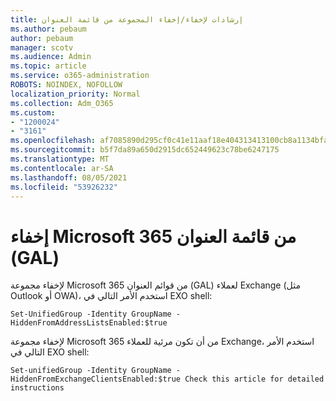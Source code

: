 ```yaml
---
title: إرشادات لإخفاء/إخفاء المجموعة من قائمة العنوان
ms.author: pebaum
author: pebaum
manager: scotv
ms.audience: Admin
ms.topic: article
ms.service: o365-administration
ROBOTS: NOINDEX, NOFOLLOW
localization_priority: Normal
ms.collection: Adm_O365
ms.custom:
- "1200024"
- "3161"
ms.openlocfilehash: af7085890d295cf0c41e11aaf18e404313413100cb8a1134bfac051d5fa26996
ms.sourcegitcommit: b5f7da89a650d2915dc652449623c78be6247175
ms.translationtype: MT
ms.contentlocale: ar-SA
ms.lasthandoff: 08/05/2021
ms.locfileid: "53926232"
---
```

# <a name="hide-microsoft-365-group-from-address-list-gal"></a>إخفاء Microsoft 365 من قائمة العنوان (GAL)

لإخفاء مجموعة Microsoft 365 من قوائم العنوان (GAL) لعملاء Exchange (مثل Outlook أو OWA)، استخدم الأمر التالي في EXO shell:

`Set-UnifiedGroup -Identity GroupName -HiddenFromAddressListsEnabled:$true`

لإخفاء مجموعة Microsoft 365 من أن تكون مرئية للعملاء Exchange، استخدم الأمر التالي في EXO shell:

`Set-unifiedGroup -Identity GroupName -HiddenFromExchangeClientsEnabled:$true
Check this article for detailed instructions`

